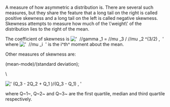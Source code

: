 A measure of how asymmetric a distribution is. There are several such
measures, but they share the feature that a long tail on the right is
called positive skewness and a long tail on the left is called negative
skewness. Skewness attempts to measure how much of the \\'weight\\' of
the distribution lies to the right of the mean.

The coefficient of skewness is
!['  //gamma \_1 = //mu \_3 / //mu \_2 \^(3/2) ,  '](../dictionary/equation_images/2498.2..png)
where !['  //mu \_i  '](../dictionary/equation_images/2498.3..png) is
the i^th^ moment about the mean.

Other measures of skewness are:

(mean-mode)/(standard deviation);

\\

![' (Q\_3 - 2Q\_2 + Q\_1 )/(Q\_3 - Q\_1) , '](../dictionary/equation_images/2498.1..png)

where Q~1~, Q~2~ and Q~3~ are the first quartile, median and third
quartile respectively.
